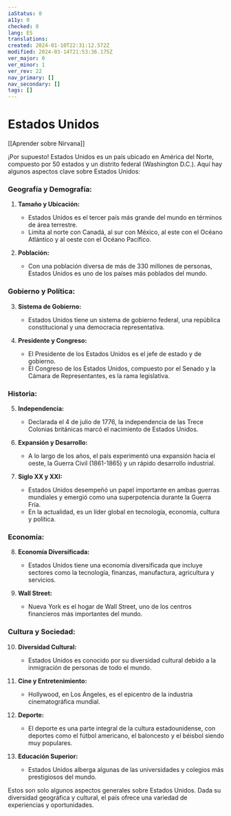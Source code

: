 ```yaml
---
iaStatus: 0
a11y: 0
checked: 0
lang: ES
translations: 
created: 2024-01-10T22:31:12.572Z
modified: 2024-03-14T21:53:36.175Z
ver_major: 0
ver_minor: 1
ver_rev: 22
nav_primary: []
nav_secondary: []
tags: []
---
```

# Estados Unidos

[[Aprender sobre Nirvana]]

¡Por supuesto! Estados Unidos es un país ubicado en América del Norte, compuesto por 50 estados y un distrito federal (Washington D.C.). Aquí hay algunos aspectos clave sobre Estados Unidos:

### Geografía y Demografía:

1. **Tamaño y Ubicación:**
   - Estados Unidos es el tercer país más grande del mundo en términos de área terrestre.
   - Limita al norte con Canadá, al sur con México, al este con el Océano Atlántico y al oeste con el Océano Pacífico.

2. **Población:**
   - Con una población diversa de más de 330 millones de personas, Estados Unidos es uno de los países más poblados del mundo.

### Gobierno y Política:

3. **Sistema de Gobierno:**
   - Estados Unidos tiene un sistema de gobierno federal, una república constitucional y una democracia representativa.

4. **Presidente y Congreso:**
   - El Presidente de los Estados Unidos es el jefe de estado y de gobierno.
   - El Congreso de los Estados Unidos, compuesto por el Senado y la Cámara de Representantes, es la rama legislativa.

### Historia:

5. **Independencia:**
   - Declarada el 4 de julio de 1776, la independencia de las Trece Colonias británicas marcó el nacimiento de Estados Unidos.

6. **Expansión y Desarrollo:**
   - A lo largo de los años, el país experimentó una expansión hacia el oeste, la Guerra Civil (1861-1865) y un rápido desarrollo industrial.

7. **Siglo XX y XXI:**
   - Estados Unidos desempeñó un papel importante en ambas guerras mundiales y emergió como una superpotencia durante la Guerra Fría.
   - En la actualidad, es un líder global en tecnología, economía, cultura y política.

### Economía:

8. **Economía Diversificada:**
   - Estados Unidos tiene una economía diversificada que incluye sectores como la tecnología, finanzas, manufactura, agricultura y servicios.

9. **Wall Street:**
   - Nueva York es el hogar de Wall Street, uno de los centros financieros más importantes del mundo.

### Cultura y Sociedad:

10. **Diversidad Cultural:**
    - Estados Unidos es conocido por su diversidad cultural debido a la inmigración de personas de todo el mundo.

11. **Cine y Entretenimiento:**
    - Hollywood, en Los Ángeles, es el epicentro de la industria cinematográfica mundial.

12. **Deporte:**
    - El deporte es una parte integral de la cultura estadounidense, con deportes como el fútbol americano, el baloncesto y el béisbol siendo muy populares.

13. **Educación Superior:**
    - Estados Unidos alberga algunas de las universidades y colegios más prestigiosos del mundo.

Estos son solo algunos aspectos generales sobre Estados Unidos. Dada su diversidad geográfica y cultural, el país ofrece una variedad de experiencias y oportunidades.